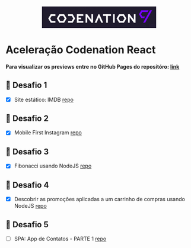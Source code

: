 <p align="center">
  <img alt="Logo Codenation" src="./assets/codenation-logo.png">
</p>

# Aceleração Codenation React

<h4>Para visualizar os previews entre no GitHub Pages do repositóro: <a href="https://viavn.github.io/codenation-react/" taget="_blank">link</a></h4>

## 🚀 Desafio 1
- [x] Site estático: IMDB [repo](./challenges/imdb/)

## 🚀 Desafio 2
- [x] Mobile First Instagram [repo](./challenges/instagram/)

## 🚀 Desafio 3
- [x] Fibonacci usando NodeJS [repo](./challenges/fibonacci/)

## 🚀 Desafio 4
- [x] Descobrir as promoções aplicadas a um carrinho de compras usando NodeJS [repo](./challenges/shopping-cart/)

## 🚀 Desafio 5
- [ ] SPA: App de Contatos - PARTE 1 [repo](./challenges/contacts/)
